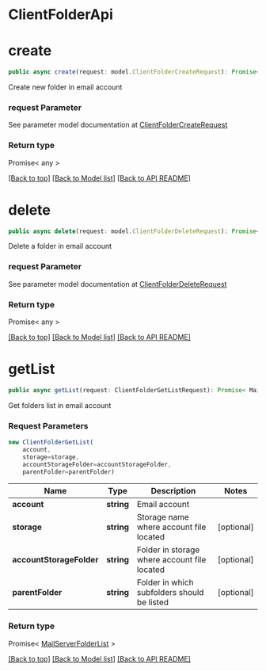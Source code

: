 
# ClientFolderApi

                    
<a name="create"></a>
# **create**
```typescript
public async create(request: model.ClientFolderCreateRequest): Promise< any >
```

Create new folder in email account             

### request Parameter

See parameter model documentation at [ClientFolderCreateRequest](ClientFolderCreateRequest.md)

### Return type

Promise< any >

[[Back to top]](#) [[Back to Model list]](Models.md) [[Back to API README]](README.md)

                    
<a name="delete"></a>
# **delete**
```typescript
public async delete(request: model.ClientFolderDeleteRequest): Promise< any >
```

Delete a folder in email account             

### request Parameter

See parameter model documentation at [ClientFolderDeleteRequest](ClientFolderDeleteRequest.md)

### Return type

Promise< any >

[[Back to top]](#) [[Back to Model list]](Models.md) [[Back to API README]](README.md)

                    
<a name="getList"></a>
# **getList**
```typescript
public async getList(request: ClientFolderGetListRequest): Promise< MailServerFolderList >
```

Get folders list in email account             

### Request Parameters
```typescript
new ClientFolderGetList(
    account,
    storage=storage,
    accountStorageFolder=accountStorageFolder,
    parentFolder=parentFolder)
```

Name | Type | Description | Notes
---- | ---- | ----------- | -----
 **account** | **string**| Email account |
 **storage** | **string**| Storage name where account file located | [optional]
 **accountStorageFolder** | **string**| Folder in storage where account file located | [optional]
 **parentFolder** | **string**| Folder in which subfolders should be listed | [optional]

### Return type

Promise< [MailServerFolderList](MailServerFolderList.md) >

[[Back to top]](#) [[Back to Model list]](Models.md) [[Back to API README]](README.md)
